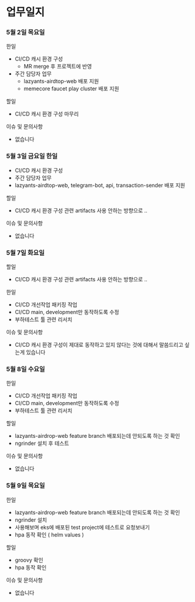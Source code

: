 # 업무일지

### 5월 2일 목요일

한일

* CI/CD 캐시 환경 구성
  * MR merge 후 프로젝트에 반영
* 주간 담당자 업무
  * lazyants-airdtop-web 배포 지원
  * memecore faucet play cluster 배포 지원

할일

* CI/CD 캐시 환경 구성 마무리

이슈 및 문의사항

* 없습니다

### 5월 3일 금요일  한일

* CI/CD 캐시 환경 구성
* 주간 담당자 업무
* lazyants-airdtop-web, telegram-bot, api, transaction-sender 배포 지원

할일

* CI/CD 캐시 환경 구성 관련 artifacts 사용 안하는 방향으로 ..

이슈 및 문의사항

* 없습니다



### 5월 7일 화요일

할일

* CI/CD 캐시 환경 구성 관련 artifacts 사용 안하는 방향으로 ..

한일

* CI/CD 개선작업 패키징 작업
* CI/CD main, development만 동작하도록 수정
* 부하테스트 툴 관련 리서치

이슈 및 문의사항

* CI/CD 캐시 환경 구성이 제대로 동작하고 있지 않다는 것에 대해서 말씀드리고 싶는게 있습니다

### 5월 8일 수요일

한일

* CI/CD 개선작업 패키징 작업
* CI/CD main, development만 동작하도록 수정
* 부하테스트 툴 관련 리서치

할일

* lazyants-airdrop-web feature branch 배포되는데 안되도록 하는 것 확인
* ngrinder 설치 후 테스트

이슈 및 문의사항

* 없습니다

### 5월 9일 목요일

한일

* lazyants-airdrop-web feature branch 배포되는데 안되도록 하는 것 확인
* ngrinder 설치
* 사용해보며 eks에 배포된 test project에 테스트로 요청보내기
* hpa 동작 확인 ( helm values )

할일

* groovy 확인
* hpa 동작 확인

이슈 및 문의사항

* 없습니다
